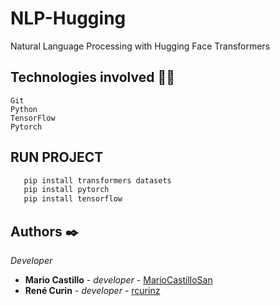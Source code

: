 # NLP-Hugging
Natural Language Processing with Hugging Face Transformers

## Technologies involved 👩‍💻
```
Git
Python
TensorFlow
Pytorch
```
## RUN PROJECT
```py
   pip install transformers datasets
   pip install pytorch
   pip install tensorflow
```
## Authors ✒️

_Developer_

* **Mario Castillo** - *developer* - [MarioCastilloSan](https://github.com/MarioCastilloSan/)
* **René Curin** - *developer* - [rcurinz](https://github.com/rcurinz)
